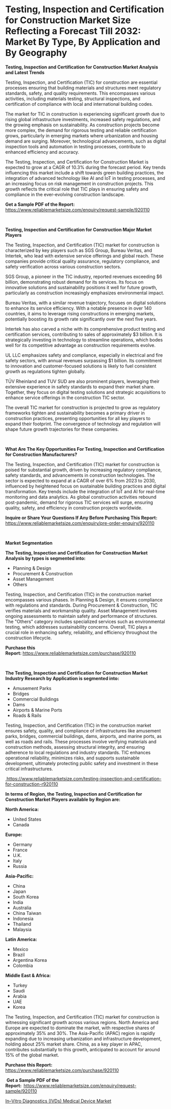 <p><h1>Testing, Inspection and Certification for Construction Market Size Reflecting a Forecast Till 2032: Market By Type, By Application and By Geography</h1></p><p><strong>Testing, Inspection and Certification for Construction Market Analysis and Latest Trends</strong></p>
<p><p>Testing, Inspection, and Certification (TIC) for construction are essential processes ensuring that building materials and structures meet regulatory standards, safety, and quality requirements. This encompasses various activities, including materials testing, structural inspections, and certification of compliance with local and international building codes.</p><p>The market for TIC in construction is experiencing significant growth due to rising global infrastructure investments, increased safety regulations, and the growing emphasis on sustainability. As construction projects become more complex, the demand for rigorous testing and reliable certification grows, particularly in emerging markets where urbanization and housing demand are surging. Moreover, technological advancements, such as digital inspection tools and automation in testing processes, contribute to enhanced efficiency and accuracy.</p><p>The Testing, Inspection, and Certification for Construction Market is expected to grow at a CAGR of 10.3% during the forecast period. Key trends influencing this market include a shift towards green building practices, the integration of advanced technology like AI and IoT in testing processes, and an increasing focus on risk management in construction projects. This growth reflects the critical role that TIC plays in ensuring safety and compliance in the ever-evolving construction landscape.</p></p>
<p><strong>Get a Sample PDF of the Report:&nbsp;</strong> <a href="https://www.reliablemarketsize.com/enquiry/request-sample/920110?utm_campaign=3175&utm_medium=2&utm_source=Github&utm_content=ia&utm_term=21032025&utm_id=testing-inspection-and-certification-for-construction">https://www.reliablemarketsize.com/enquiry/request-sample/920110</a></p>
<p>&nbsp;</p>
<p><strong>Testing, Inspection and Certification for Construction Major Market Players</strong></p>
<p><p>The Testing, Inspection, and Certification (TIC) market for construction is characterized by key players such as SGS Group, Bureau Veritas, and Intertek, who lead with extensive service offerings and global reach. These companies provide critical quality assurance, regulatory compliance, and safety verification across various construction sectors.</p><p>SGS Group, a pioneer in the TIC industry, reported revenues exceeding $6 billion, demonstrating robust demand for its services. Its focus on innovative solutions and sustainability positions it well for future growth, particularly as construction increasingly emphasizes environmental impact.</p><p>Bureau Veritas, with a similar revenue trajectory, focuses on digital solutions to enhance its service efficiency. With a notable presence in over 140 countries, it aims to leverage rising constructions in emerging markets, potentially boosting its growth rate significantly over the next five years.</p><p>Intertek has also carved a niche with its comprehensive product testing and certification services, contributing to sales of approximately $3 billion. It is strategically investing in technology to streamline operations, which bodes well for its competitive advantage as construction requirements evolve.</p><p>UL LLC emphasizes safety and compliance, especially in electrical and fire safety sectors, with annual revenues surpassing $1 billion. Its commitment to innovation and customer-focused solutions is likely to fuel consistent growth as regulations tighten globally.</p><p>TÜV Rheinland and TUV SUD are also prominent players, leveraging their extensive experience in safety standards to expand their market share. Together, they focus on digital testing solutions and strategic acquisitions to enhance service offerings in the construction TIC sector.</p><p>The overall TIC market for construction is projected to grow as regulatory frameworks tighten and sustainability becomes a primary driver in construction practices, presenting opportunities for all key players to expand their footprint. The convergence of technology and regulation will shape future growth trajectories for these companies.</p></p>
<p>&nbsp;</p>
<p><strong>What Are The Key Opportunities For Testing, Inspection and Certification for Construction Manufacturers?</strong></p>
<p><p>The Testing, Inspection, and Certification (TIC) market for construction is poised for substantial growth, driven by increasing regulatory compliance, safety standards, and advancements in construction technologies. The sector is expected to expand at a CAGR of over 6% from 2023 to 2030, influenced by heightened focus on sustainable building practices and digital transformation. Key trends include the integration of IoT and AI for real-time monitoring and data analytics. As global construction activities rebound post-pandemic, demand for rigorous TIC services will surge, ensuring quality, safety, and efficiency in construction projects worldwide.</p></p>
<p><strong>Inquire or Share Your Questions If Any Before Purchasing This Report:</strong> <a href="https://www.reliablemarketsize.com/enquiry/pre-order-enquiry/920110?utm_campaign=3175&utm_medium=2&utm_source=Github&utm_content=ia&utm_term=21032025&utm_id=testing-inspection-and-certification-for-construction">https://www.reliablemarketsize.com/enquiry/pre-order-enquiry/920110</a></p>
<p>&nbsp;</p>
<p><strong>Market Segmentation</strong></p>
<p><strong>The Testing, Inspection and Certification for Construction Market Analysis by types is segmented into:</strong></p>
<p><ul><li>Planning & Design</li><li>Procurement & Construction</li><li>Asset Management</li><li>Others</li></ul></p>
<p><p>Testing, Inspection, and Certification (TIC) in the construction market encompasses various phases. In Planning & Design, it ensures compliance with regulations and standards. During Procurement & Construction, TIC verifies materials and workmanship quality. Asset Management involves ongoing assessments to maintain safety and performance of structures. The "Others" category includes specialized services such as environmental testing, which addresses sustainability concerns. Overall, TIC plays a crucial role in enhancing safety, reliability, and efficiency throughout the construction lifecycle.</p></p>
<p><strong>Purchase this Report:&nbsp;</strong><a href="https://www.reliablemarketsize.com/purchase/920110?utm_campaign=3175&utm_medium=2&utm_source=Github&utm_content=ia&utm_term=21032025&utm_id=testing-inspection-and-certification-for-construction">https://www.reliablemarketsize.com/purchase/920110</a></p>
<p>&nbsp;</p>
<p><strong>The Testing, Inspection and Certification for Construction Market Industry Research by Application is segmented into:</strong></p>
<p><ul><li>Amusement Parks</li><li>Bridges</li><li>Commercial Buildings</li><li>Dams</li><li>Airports & Marine Ports</li><li>Roads & Rails</li></ul></p>
<p><p>Testing, Inspection, and Certification (TIC) in the construction market ensures safety, quality, and compliance of infrastructures like amusement parks, bridges, commercial buildings, dams, airports, and marine ports, as well as roads and rails. These processes involve verifying materials and construction methods, assessing structural integrity, and ensuring adherence to local regulations and industry standards. TIC enhances operational reliability, minimizes risks, and supports sustainable development, ultimately protecting public safety and investment in these critical infrastructures.</p></p>
<p><a href="https://www.reliablemarketsize.com/testing-inspection-and-certification-for-construction-r920110?utm_campaign=3175&utm_medium=2&utm_source=Github&utm_content=ia&utm_term=21032025&utm_id=testing-inspection-and-certification-for-construction">&nbsp;https://www.reliablemarketsize.com/testing-inspection-and-certification-for-construction-r920110</a></p>
<p><strong>In terms of Region, the Testing, Inspection and Certification for Construction Market Players available by Region are:</strong></p>
<p>
    <p> <strong> North America: </strong>
        <ul>
            <li>United States</li>
            <li>Canada</li>
        </ul>
        </p> 
    <p> <strong> Europe: </strong>
        <ul>
            <li>Germany</li>
            <li>France</li>
            <li>U.K.</li>
            <li>Italy</li>
            <li>Russia</li>
        </ul>
        </p> 
    <p> <strong> Asia-Pacific: </strong>
        <ul>
            <li>China</li>
            <li>Japan</li>
            <li>South Korea</li>
            <li>India</li>
            <li>Australia</li>
            <li>China Taiwan</li>
            <li>Indonesia</li>
            <li>Thailand</li>
            <li>Malaysia</li>
        </ul>
        </p> 
    <p> <strong> Latin America: </strong>
        <ul>
            <li>Mexico</li>
            <li>Brazil</li>
            <li>Argentina Korea</li>
            <li>Colombia</li>
        </ul>
        </p> 
    <p> <strong> Middle East & Africa: </strong>
        <ul>
            <li>Turkey</li>
            <li>Saudi</li>
            <li>Arabia</li>
            <li>UAE</li>
            <li>Korea</li>
        </ul>
    </p>
    </p>
<p><p>The Testing, Inspection, and Certification (TIC) market for construction is witnessing significant growth across various regions. North America and Europe are expected to dominate the market, with respective shares of approximately 35% and 30%. The Asia-Pacific (APAC) region is rapidly expanding due to increasing urbanization and infrastructure development, holding about 25% market share. China, as a key player in APAC, contributes substantially to this growth, anticipated to account for around 15% of the global market.</p></p>
<p><strong>Purchase this Report: </strong><a href="https://www.reliablemarketsize.com/purchase/920110?utm_campaign=3175&utm_medium=2&utm_source=Github&utm_content=ia&utm_term=21032025&utm_id=testing-inspection-and-certification-for-construction">https://www.reliablemarketsize.com/purchase/920110</a></p>
<p>&nbsp;<strong>Get a Sample PDF of the Report:&nbsp;&nbsp;</strong><a href="https://www.reliablemarketsize.com/enquiry/request-sample/920110?utm_campaign=3175&utm_medium=2&utm_source=Github&utm_content=ia&utm_term=21032025&utm_id=testing-inspection-and-certification-for-construction">https://www.reliablemarketsize.com/enquiry/request-sample/920110</a></p>
<p><strong></strong></p>
<p><p><a href="https://github.com/duscarajlha/Market-Research-Report-List-1/blob/main/invitro-diagnostics-ivds-medical-device-market.md?utm_campaign=3175&utm_medium=2&utm_source=Github&utm_content=ia&utm_term=21032025&utm_id=testing-inspection-and-certification-for-construction">In–Vitro Diagnostics (IVDs) Medical Device Market</a></p></p>